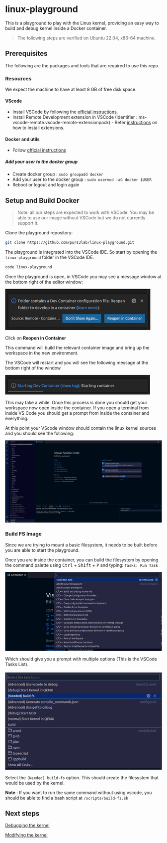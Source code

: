 # linux-playground

This is a playground to play with the Linux kernel, providing an easy way to build and debug kernel inside a Docker container.

> The following steps are verified on Ubuntu 22.04, x86-64 machine.

## Prerequisites
The following are the packages and tools that are required to use this repo.
### Resources
We expect the machine to have at least 8 GB of free disk space.

#### VScode
* Install VSCode by following the [official instructions](https://code.visualstudio.com/docs/setup/linux).
* Install Remote Development extension in VSCode (Identifier : ms-vscode-remote.vscode-remote-extensionpack) - Refer [instructions](https://code.visualstudio.com/learn/get-started/extensions) on how to install extensions.


#### Docker and utils
* Follow [official instructions](https://docs.docker.com/engine/install/ubuntu/)
##### Add your user to the docker group
 
- Create docker group : ```sudo groupadd docker```
- Add your user to the docker group : ```sudo usermod -aG docker $USER```
- Reboot or logout and login again

## Setup and Build Docker

> Note: all our steps are expected to work with VSCode. You may be able to use our image without VSCode but we do not currently support it.

Clone the playground repository: 

```bash
git clone https://github.com/purs3lab/linux-playground.git
```

The playground is integrated into the VSCode IDE. So start by opening the `linux-playground` folder in the VSCode IDE. 

```bash
code linux-playground
```

Once the playground is open, in VSCode you may see a message window at the bottom right of the editor window:


![opencontainer](./images/ReopenInCont.png)

Click on **Reopen in Container**

This command will build the relevant container image and bring up the workspace in the new environment. 

The VSCode will restart and you will see the following message at the bottom right of the window

![startingcontainer](./images/startingDev.png)

This may take a while. Once this process is done you should get your workspace now open inside the container. 
If you open a terminal from inside VS Code you should get a prompt from inside the container and everything.

At this point your VScode window should contain the linux kernel sources and you should see the following:


![StartingDocker](./images/afterSetup.png)


### Build FS Image

Since we are trying to mount a basic filesystem, it needs to be built before you are able to start the playground. 

Once you are inside the container, you can build the filesystem by opening the command palette using <kbd>Ctrl</kbd> + <kbd>Shift</kbd> + <kbd>P</kbd> and typing:  ``` Tasks: Run Task ```

![runtasks](./images/RunTasks.png)

Which should give you a prompt with multiple options (This is the VSCode Tasks List). 

![advance](./images/Advance.png)

Select the ``` (Needed) build-fs ``` option. This should create the filesystem that would be used by the kernel.

**Note** : If you want to run the same command without using vscode, you should be able to find a bash script at `/scripts/build-fs.sh`

## Next steps

[Debugging the kernel](docs/DebugKernel.md)

[Modifying the kernel](docs/ModifyKernel.md)
